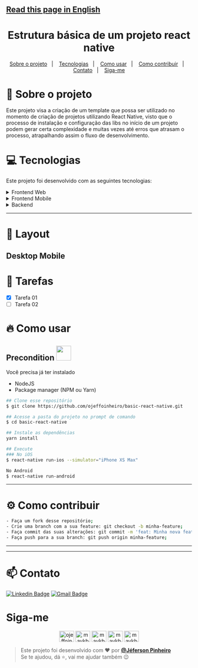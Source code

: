 ## [Read this page in English](https://github.com/ojeffoinheiro/basic-react-native)

<h1 align="center">
  Estrutura básica de um projeto react native
</h1>
  
<p align="center">
  <a href="#book-sobre-o-projeto">Sobre o projeto</a>&nbsp;&nbsp;&nbsp;|&nbsp;&nbsp;&nbsp;
  <a href="#computer-tecnologias">Tecnologias</a>&nbsp;&nbsp;&nbsp;|&nbsp;&nbsp;&nbsp;  
  <a href="#fire-como-usar">Como usar</a>&nbsp;&nbsp;&nbsp;|&nbsp;&nbsp;&nbsp;
  <a href="#gear-como-contribuir">Como contribuir</a>&nbsp;&nbsp;&nbsp;|&nbsp;&nbsp;&nbsp;
  <a href="#mailbox-contato">Contato</a>&nbsp;&nbsp;&nbsp;|&nbsp;&nbsp;&nbsp;
  <a href="#siga-me">Siga-me</a>
</p>

# :book: Sobre o projeto 
Este projeto visa a criação de um template que possa ser utilizado no momento de criação de projetos utilizando React Native, visto que o processo de instalação e configuração das libs no início de um projeto podem gerar certa complexidade e muitas vezes até erros que atrasam o processo, atrapalhando assim o fluxo de desenvolvimento.

# :computer: Tecnologias
Este projeto foi desenvolvido com as seguintes tecnologias:
<details>
  <summary>Frontend Web</summary>
- [ReactJS](https://pt-br.reactjs.org)
- [Framer Motion](https://www.framer.com/motion/)
- [Leaflet](https://leafletjs.com)
- [React Leaflet](https://react-leaflet.js.org)
- [Toastify](https://www.npmjs.com/package/react-toastify)
- [Styled Components](styled-components.com/)
- [Axios](https://github.com/axios/axios)
- [React Icons](https://react-icons.github.io/react-icons/)
- [Typescript](typescriptlang.org/)
- [React Router](https://reactrouter.com/)
</details>

<details>
  <summary>Frontend Mobile</summary>
- [React Native](https://reactnative.dev)
- [Expo](https://expo.io)
- [React Navigation](https://reactnavigation.org)
- [Typescript](typescriptlang.org/)
- [Styled Components](styled-components.com/)
- [Axios](https://github.com/axios/axios)
- [React Native Maps](https://github.com/react-native-maps/react-native-maps)
</details>

<details>
  <summary>Backend</summary>
- [NodeJS](https://nodejs.org/)
- [Express](https://expressjs.com/pt-br/)
- [Typescript](https://typescriptlang.org/)
- [TypeORM](https://typeorm.io#/)
- [Postgres](https://www.postgresql.org)
- [Docker](https://www.docker.com)
- [Multer](https://www.npmjs.com/package/multer)
- [Yup](https://www.npmjs.com/package/yup)
</details>

---

# :art: Layout
Desktop
Mobile
---

# :pencil: Tarefas
- [x] Tarefa 01
- [ ] Tarefa 02

# :fire: Como usar
## Precondition <img src="https://4.bp.blogspot.com/-7eg7Qz3UeWM/UTioF3nxNGI/AAAAAAAAPZk/7H509R6acZU/s1600/gif+aviso.gif" width="40px">
Você precisa já ter instalado
- NodeJS
- Package manager (NPM ou Yarn)
```bash
## Clone esse repositório
$ git clone https://github.com/ojeffoinheiro/basic-react-native.git

## Acesse a pasta do projeto no prompt de comando 
$ cd basic-react-native

## Instale as dependências
yarn install

## Execute
### No iOS
$ react-native run-ios --simulator="iPhone XS Max"

No Android
$ react-native run-android
```
---

# :gear: Como contribuir
```bash
- Faça um fork desse repositório;
- Crie uma branch com a sua feature: git checkout -b minha-feature;
- Faça commit das suas alterações: git commit -m 'feat: Minha nova feature';
- Faça push para a sua branch: git push origin minha-feature;
```
---

---
# :mailbox: Contato	
[![Linkedin Badge](https://img.shields.io/badge/-JefersonPinheiro-blue?style=flat-square&logo=Linkedin&logoColor=white&link=https://https://www.linkedin.com/in/jeferson-pinheiro/)](https://www.linkedin.com/in/jeferson-pinheiro/)
[![Gmail Badge](https://img.shields.io/badge/-jefersonpinheirodesouza@gmail.com-c14438?style=flat-square&logo=Gmail&logoColor=white&link=mailto:jefersonpinheirodesouza@gmail.com)](mailto:jefersonpinheirodesouza@gmail.com)

# Siga-me 
<p align="center">
<a href="https://dev.to/ojeffoinheiro" target="blank"><img align="center" src="https://cdn.jsdelivr.net/npm/simple-icons@3.0.1/icons/dev-dot-to.svg" alt="ojeffoinheiro" height="30" width="40" /></a>
<a href="https://codepen.io/ojeffoinheiro" target="blank"><img align="center" src="https://cdn.jsdelivr.net/npm/simple-icons@3.0.1/icons/codepen.svg" alt="maykbrito" height="30" width="40" /></a>
<a href="https://linkedin.com/in/jeferson-pinheiro" target="blank"><img align="center" src="https://cdn.jsdelivr.net/npm/simple-icons@3.0.1/icons/linkedin.svg" alt="maykbrito" height="30" width="40" /></a>
<a href="https://stackoverflow.com/ojeffpinheiro" target="blank"><img align="center" src="https://cdn.jsdelivr.net/npm/simple-icons@3.0.1/icons/stackoverflow.svg" alt="maykbrito" height="30" width="40" /></a>
<a href="https://codesandbox.io/u/ojeffoinheiro" target="blank"><img align="center" src="https://cdn.jsdelivr.net/npm/simple-icons@3.0.1/icons/codesandbox.svg" alt="maykbrito" height="30" width="40" /></a>
</p>

>Este projeto foi desenvolvido com ❤️ por **[@Jéferson Pinheiro](https://github.com/ojeffpinheiro01/)**<br> 
Se te ajudou, dá ⭐, vai me ajudar também 😉
